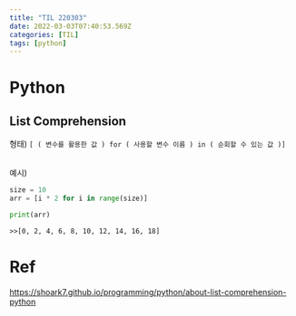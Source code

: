```yaml
---
title: "TIL 220303"
date: 2022-03-03T07:40:53.569Z
categories: [TIL]
tags: [python]
---
```

# Python
## List Comprehension
형태)
`[ ( 변수를 활용한 값 ) for ( 사용할 변수 이름 ) in ( 순회할 수 있는 값 )]`

<br>
예시)

```py
size = 10
arr = [i * 2 for i in range(size)]

print(arr)
```
```shell
>>[0, 2, 4, 6, 8, 10, 12, 14, 16, 18]
```

# Ref
<https://shoark7.github.io/programming/python/about-list-comprehension-python>